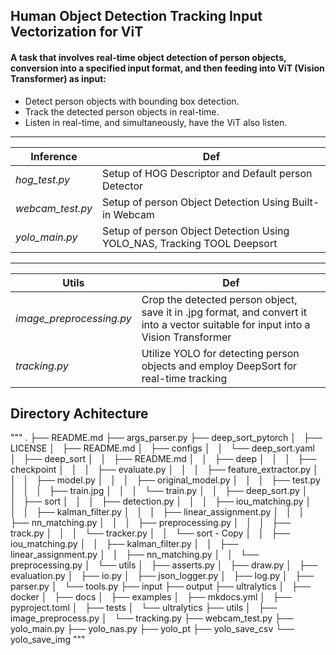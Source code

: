## Human Object Detection Tracking Input Vectorization for ViT


#### A task that involves real-time object detection of person objects, conversion into a specified input format, and then feeding into ViT (Vision Transformer) as input:
* Detect person objects with bounding box detection.
* Track the detected person objects in real-time.
* Listen in real-time, and simultaneously, have the ViT also listen.

---
| Inference | Def | 
|----------|----------|
| *hog_test.py*   | Setup of HOG Descriptor and Default person Detector| 
| *webcam_test.py*   | Setup of person Object Detection Using Built-in Webcam   | 
| *yolo_main.py*   | Setup of person Object Detection Using YOLO_NAS, Tracking TOOL Deepsort   |    

---

| Utils | Def | 
|----------|----------|
| *image_preprocessing.py*   | Crop the detected person object, save it in .jpg format, and convert it into a vector suitable for input into a Vision Transformer | 
| *tracking.py*   | Utilize YOLO for detecting person objects and employ DeepSort for real-time tracking  | 




## Directory Achitecture

"""
.
├── README.md
├── args_parser.py
├── deep_sort_pytorch
│   ├── LICENSE
│   ├── README.md
│   ├── configs
│   │   └── deep_sort.yaml
│   ├── deep_sort
│   │   ├── README.md
│   │   ├── deep
│   │   │   ├── checkpoint
│   │   │   ├── evaluate.py
│   │   │   ├── feature_extractor.py
│   │   │   ├── model.py
│   │   │   ├── original_model.py
│   │   │   ├── test.py
│   │   │   ├── train.jpg
│   │   │   └── train.py
│   │   ├── deep_sort.py
│   │   ├── sort
│   │   │   ├── detection.py
│   │   │   ├── iou_matching.py
│   │   │   ├── kalman_filter.py
│   │   │   ├── linear_assignment.py
│   │   │   ├── nn_matching.py
│   │   │   ├── preprocessing.py
│   │   │   ├── track.py
│   │   │   └── tracker.py
│   │   └── sort - Copy
│   │       ├── iou_matching.py
│   │       ├── kalman_filter.py
│   │       ├── linear_assignment.py
│   │       ├── nn_matching.py
│   │       └── preprocessing.py
│   └── utils
│       ├── asserts.py
│       ├── draw.py
│       ├── evaluation.py
│       ├── io.py
│       ├── json_logger.py
│       ├── log.py
│       ├── parser.py
│       └── tools.py
├── input
├── output
├── ultralytics
│   ├── docker
│   ├── docs
│   ├── examples
│   ├── mkdocs.yml
│   ├── pyproject.toml
│   ├── tests
│   └── ultralytics
├── utils
│   ├── image_preprocess.py
│   └── tracking.py
├── webcam_test.py
├── yolo_main.py
├── yolo_nas.py
├── yolo_pt
├── yolo_save_csv
└── yolo_save_img
"""


